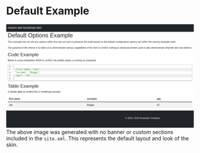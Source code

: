 # Default Example
![](DefaultImageExample.png)
The above image was generated with no banner or custom sections included in the `site.xml`.  This represents the default layout and look of the skin.
